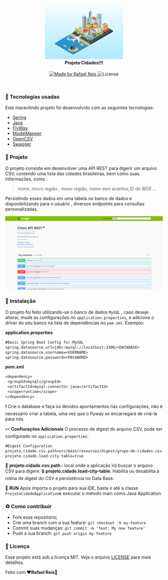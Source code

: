 <h4 align="center">
<img src="/src/main/resources/static/cities.svg" width="250px" /><br>
 <b>Projeto Cidades!!!</b> 
</h4>
<p align="center">
  <a href="https://github.com/rafaelisaiasreis">
    <img alt="Made by Rafael Reis" src="https://img.shields.io/badge/made%20by-Rafael%20Reis-red">
  </a>
  <img alt="License" src="https://img.shields.io/badge/license-MIT-red">
</p>

<br>

### :rocket: Tecnologias usadas
Este maravilindo projeto foi desenvolvido com as seguintes tecnologias:
- [Spring](https://spring.io/)
- [Java](https://www.java.com/)
- [FlyWay](https://flywaydb.org/)
- [ModelMapper](http://modelmapper.org/)
- [OpenCSV](http://opencsv.sourceforge.net/)
 - [Swagger](https://swagger.io/)


### :muscle: Projeto

O projeto consiste em desenvolver uma API REST para digerir um arquivo CSV, contendo uma lista das cidades brasileiras, bem como suas informações, como :

> nome, micro região , meso região, nome sem acentos,ID do IBGE ...

Persistindo esses dados em uma tabela no banco de dados e disponibilizando para o usuário , diversos endpoints para consultas personalizadas.

<img src="/src/main/resources/static/swagger-ui.png" /><br>

### :floppy_disk: Instalação <br>
O projeto foi feito utilizando-se o banco de dados `MySQL` , caso deseje alterar, mude as configurações no `application.properties`, e adicione o driver do seu banco na lista de dependências no `pom.xml`. Exemplo:

**application.properties**
```
#Basic Spring Boot Config for MySQL  
spring.datasource.url=jdbc:mysql://localhost:3306/<DATABASE>  
spring.datasource.username=<USERNAME>  
spring.datasource.password=<PASSWORD>
```

**pom.xml**
```
<dependency>  
 <groupId>mysql</groupId>  
 <artifactId>mysql-connector-java</artifactId>  
 <scope>runtime</scope>  
</dependency>
```
:exclamation: Crie o database e faça os devidos apontamentos nas configurações, não é necessário criar a tabela, uma vez que o flyway se encarregará de criá-la para nós.

:pencil2: **Confiurações Adicionais**
O processo de digest do arquivo CSV,  pode ser configurado no `application.properties`:
```
#Digest Configuration  
projeto.cidade.csv.path=src/main/resources/digest/grupo-de-cidades.csv  
projeto.cidade.load-city-table=true
```
:file_folder: **projeto.cidade.csv.path :** local onde a aplicação irá buscar o arquivo CSV para digerir.
:lock: **projeto.cidade.load-city-table**: Habilita ou desabilita a rotina de digest do CSV e persistência no Data Base.

:minidisc: **RUN**
Após importa o projeto para sua IDE, basta ir até a classe `ProjetoCidadeApplication`e executar o método main como Java Application.

### :recycle: Como contribuir

- Fork esse repositório;
- Crie uma branch com a sua feature: `git checkout -b my-feature`
- Commit suas mudanças: `git commit -m 'feat: My new feature'`
- Push a sua branch: `git push origin my-feature`


### :memo: Licença

Esse projeto está sob a licença MIT. Veja o arquivo [LICENSE](LICENSE.md) para mais detalhes.


Feito com ❤️**Rafael Reis**:wave:
